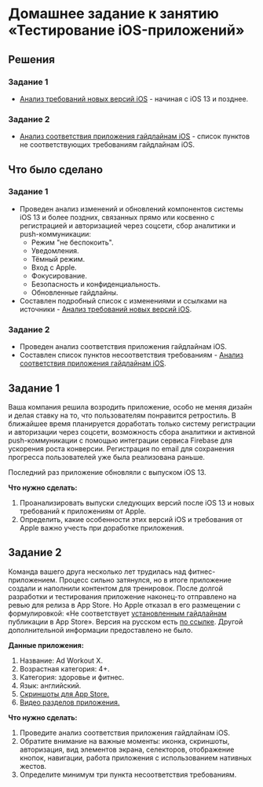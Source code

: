 # Домашнее задание к занятию «Тестирование iOS-приложений»

## Решения
### Задание 1
* <a href="https://docs.google.com/document/d/1Kq4NJ2RAYDH-2_we_1xubTH0N7T0XuqVg6CTnGpvH-g/edit?usp=share_link">Анализ требований новых версий iOS</a> - начиная с iOS 13 и позднее.
### Задание 2
* <a href="https://docs.google.com/document/d/1tGW0a0dOyh3Hl7VRDuVkwL0kef86xHP0cCmaQ3DhnIY/edit?usp=share_link">Анализ  соответствия приложения гайдлайнам iOS</a> -
  список пунктов не соответствующих требованиям гайдлайнам iOS.

  
## Что было сделано
### Задание 1
* Проведен анализ изменений и обновлений компонентов системы iOS 13 и более поздних, связанных прямо или косвенно с регистрацией и авторизацией через соцсети, сбор аналитики и push-коммуникации:
    * Режим "не беспокоить".
    * Уведомления.
    * Тёмный режим.
    * Вход с Apple.
    * Фокусирование.
    * Безопасность и конфиденциальность.
    * Обновленные гайдлайны.
* Составлен подробный список с изменениями и ссылками на источники -
  <a href="https://docs.google.com/document/d/1Kq4NJ2RAYDH-2_we_1xubTH0N7T0XuqVg6CTnGpvH-g/edit?usp=share_link">Анализ требований новых версий iOS</a>.

### Задание 2
* Проведен анализ соответствия приложения гайдлайнам iOS.
* Составлен список пунктов несоответствия требованиям -
  <a href="https://docs.google.com/document/d/1tGW0a0dOyh3Hl7VRDuVkwL0kef86xHP0cCmaQ3DhnIY/edit?usp=share_link">Анализ  соответствия приложения гайдлайнам iOS</a>.

  
## Задание 1
Ваша компания решила возродить приложение, особо не меняя дизайн и делая ставку на то, что пользователям понравится ретростиль. 
В ближайшее время планируется доработать только систему регистрации и авторизации через соцсети, возможность сбора аналитики и активной push-коммуникации с помощью интеграции сервиса Firebase для ускорения роста конверсии. Регистрация по email для сохранения прогресса пользователей уже была реализована раньше.

Последний раз приложение обновляли с выпуском iOS 13.

**Что нужно сделать:**

1. Проанализировать выпуски следующих версий после iOS 13 и новых требований к приложениям от Apple.  
2. Определить, какие особенности этих версий iOS и требования от Apple важно учесть при доработке приложения.

## Задание 2
Команда вашего друга несколько лет трудилась над фитнес-приложением. Процесс сильно затянулся, но в итоге приложение создали и наполнили контентом для тренировок.
После долгой разработки и тестирования приложение наконец-то отправлено на ревью для релиза в App Store. Но Apple отказал в его размещении с формулировкой:
«Не соответствует [установленным гайдлайнам](https://developer.apple.com/app-store/review/guidelines/) публикации в App Store». Версия на русском есть [по ссылке](https://habr.com/ru/post/574850/).
Другой дополнительной информации предоставлено не было.

**Данные приложения:**

1. Название: Ad Workout X.
2. Возрастная категория: 4+.
3. Категория: здоровье и фитнес.
4. Язык: английский.
5. [Cкриншоты для App Store.](https://drive.google.com/drive/folders/1RDdy6N8RVdOx5Ha23z-fdwANtGeiZOzZ?usp=drive_link)
6. [Видео разделов приложения.](https://u.netology.ru/backend/uploads/lms/content_assets/file/1034/ABS_Workout_X_video.MP4)

**Что нужно сделать:** 

1. Проведите  анализ соответствия приложения гайдлайнам iOS. 
2. Обратите внимание на важные  моменты: иконка, скриншоты, авторизация, вид элементов экрана, селекторов, отображение кнопок, навигации, работа приложения с использованием нативных жестов.
4. Определите минимум три пункта несоответствия требованиям.
